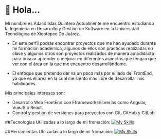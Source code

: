 # 👋 Hola... 
Mi nombre es Adalid Islas Quintero
Actualmente me encuentro estudiando la Ingeniería en Desarrollo y Gestión de Software en la
Universidad Tecnológica de Xicotepec De Juárez.
- En este perfil podrás encontrar proyectos que me han ayudado durante mi formación académica, algunos de ellos son practicas realizadas en clase y algunos otros son proyectos realizados de manera autodidacta para buscar aprender o mejorar en diferentes aspectos que tengan que ver con el área en la que me encuentro desarrollándome.

- El enfoque que pretendo dar va un poco más por el lado del FrontEnd, ya que es el área en la cual me siento más libre de desarrollar mis habilidades.

Mis principales intereses son:
- Desarrollo Web FrontEnd con Fframeworks/librerías como Angular, VueJS o React.
- Control y gestión de versiones para proyectos con Git, GitHub y GitLab.

##Tecnologias Utilizadas a lo largo de mi fromación:
  [![My Skills](https://skillicons.dev/icons?i=js,html,css,react,vue,git)](https://skillicons.dev)

##Herramientas Utilizadas a lo largo de mi fromación:
  [![My Skills](https://skillicons.dev/icons?i=git)](https://skillicons.dev)

